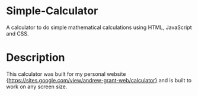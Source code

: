 # Simple-Calculator
A calculator to do simple mathematical calculations using HTML, JavaScript and CSS.

# Description
This calculator was built for my personal website {https://sites.google.com/view/andrew-grant-web/calculator} and is built to work on any screen size. 
